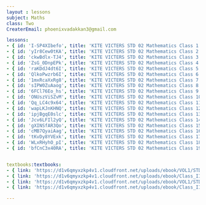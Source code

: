 ```yaml
--- 
layout : lessons 
subject: Maths
class: Two
CreaterEmail: phoenixvadakkan3@gmail.com

lessons: 
- { id: 'I-SP4XIbefo', title: 'KITE VICTERS STD 02 Mathematics Class 1 (First Bell-ഫസ്റ്റ് ബെല്‍)' }
- { id: 'yIr8Cew0tKA', title: 'KITE VICTERS STD 02 Mathematics Class 2 (First Bell-ഫസ്റ്റ് ബെല്‍)' }
- { id: 'ckwBdlx-TJ4', title: 'KITE VICTERS STD 02 Mathematics Class 3 (First Bell-ഫസ്റ്റ് ബെല്‍)' }
- { id: 'ZsG_0DnpEPk', title: 'KITE VICTERS STD 02 Mathematics Class 4 (First Bell-ഫസ്റ്റ് ബെല്‍)' }
- { id: 'raKDdJ4dt6I', title: 'KITE VICTERS STD 02 Mathematics Class 5 (First Bell-ഫസ്റ്റ് ബെല്‍)' }
- { id: 'QlkoPwzrb6I', title: 'KITE VICTERS STD 02 Mathematics Class 6 (First Bell-ഫസ്റ്റ് ബെല്‍)' }
- { id: '1mxRcaXxRg8', title: 'KITE VICTERS STD 02 Mathematics Class 7 (First Bell-ഫസ്റ്റ് ബെല്‍)' }
- { id: 'sIPW0ZuAaog', title: 'KITE VICTERS STD 02 Mathematics Class 8 (First Bell-ഫസ്റ്റ് ബെല്‍)' }
- { id: '6FCl76Eo_hs', title: 'KITE VICTERS STD 02 Mathematics Class 9 (First Bell-ഫസ്റ്റ് ബെല്‍)' }
- { id: 'ONUszViSZvM', title: 'KITE VICTERS STD 02 Mathematics Class 10 (First Bell-ഫസ്റ്റ് ബെല്‍)' }
- { id: 'Qq_LC4c9x64', title: 'KITE VICTERS STD 02 Mathematics Class 11 (First Bell-ഫസ്റ്റ് ബെല്‍)' }
- { id: 'wapLKJnKHNQ', title: 'KITE VICTERS STD 02 Mathematics Class 12 (First Bell-ഫസ്റ്റ് ബെല്‍)' }
- { id: 'ipjBgqE0slc', title: 'KITE VICTERS STD 02 Mathematics Class 13 (First Bell-ഫസ്റ്റ് ബെല്‍)' }
- { id: 'Jcv6LFIl2yQ', title: 'KITE VICTERS STD 02 Mathematics Class 14 (First Bell-ഫസ്റ്റ് ബെല്‍)' }
- { id: 'gXINSfAR3Qo', title: 'KITE VICTERS STD 02 Mathematics Class 15 (First Bell-ഫസ്റ്റ് ബെല്‍)' }
- { id: 'cMB7QyaiAag', title: 'KITE VICTERS STD 02 Mathematics Class 16 (First Bell-ഫസ്റ്റ് ബെല്‍)' }
- { id: 'tKvDy8YVExk', title: 'KITE VICTERS STD 02 Mathematics Class 17 (First Bell-ഫസ്റ്റ് ബെല്‍)' }
- { id: 'WLxRHyhO_pI', title: 'KITE VICTERS STD 02 Mathematics Class 18 (First Bell-ഫസ്റ്റ് ബെല്‍)' }
- { id: 'bfCnC3x40RA', title: 'KITE VICTERS STD 02 Mathematics Class 19 (First Bell-ഫസ്റ്റ് ബെല്‍)' }


textbooks:textbooks:
- { link: 'https://d1v6qmyxzkp4v1.cloudfront.net/uploads/ebook/VOL1/STD2/MathsEnglish/MathsEnglish.pdf', title: 'mathematics part -1' , medium: 'English' }
- { link: 'https://d1v6qmyxzkp4v1.cloudfront.net/uploads/ebook/Class_II/Maths_Eng_Vol_II/1-56.pdf', title: 'mathematics Part -2' , medium: 'English' }
- { link: 'https://d1v6qmyxzkp4v1.cloudfront.net/uploads/ebook/VOL1/STD2/MathsMalayalam/MathsMalayalam.pdf', title: 'mathematics Part -1' , medium: 'Malayalam' }
- { link: 'https://d1v6qmyxzkp4v1.cloudfront.net/uploads/ebook/Class_II/Maths_Mal_Vol_II/1-56.pdf', title: 'mathematics Part -2' , medium: 'Malayalam' }

--- 
```

